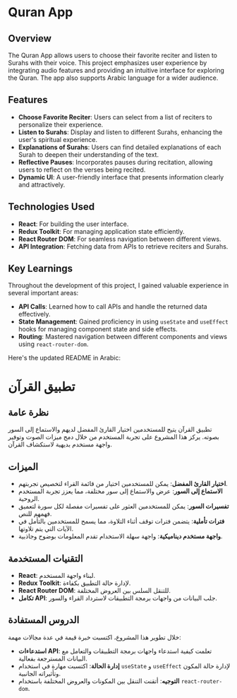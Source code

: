 # Quran App

## Overview
The Quran App allows users to choose their favorite reciter and listen to Surahs with their voice. This project emphasizes user experience by integrating audio features and providing an intuitive interface for exploring the Quran. The app also supports Arabic language for a wider audience.

## Features
- **Choose Favorite Reciter**: Users can select from a list of reciters to personalize their experience.
- **Listen to Surahs**: Display and listen to different Surahs, enhancing the user's spiritual experience.
- **Explanations of Surahs**: Users can find detailed explanations of each Surah to deepen their understanding of the text.
- **Reflective Pauses**: Incorporates pauses during recitation, allowing users to reflect on the verses being recited.
- **Dynamic UI**: A user-friendly interface that presents information clearly and attractively.

## Technologies Used
- **React**: For building the user interface.
- **Redux Toolkit**: For managing application state efficiently.
- **React Router DOM**: For seamless navigation between different views.
- **API Integration**: Fetching data from APIs to retrieve reciters and Surahs.

## Key Learnings
Throughout the development of this project, I gained valuable experience in several important areas:
- **API Calls**: Learned how to call APIs and handle the returned data effectively.
- **State Management**: Gained proficiency in using `useState` and `useEffect` hooks for managing component state and side effects.
- **Routing**: Mastered navigation between different components and views using `react-router-dom`.

Here's the updated README in Arabic:

# تطبيق القرآن

## نظرة عامة
تطبيق القرآن يتيح للمستخدمين اختيار القارئ المفضل لديهم والاستماع إلى السور بصوته. يركز هذا المشروع على تجربة المستخدم من خلال دمج ميزات الصوت وتوفير واجهة مستخدم بديهية لاستكشاف القرآن.

## الميزات
- **اختيار القارئ المفضل**: يمكن للمستخدمين اختيار من قائمة القراء لتخصيص تجربتهم.
- **الاستماع إلى السور**: عرض والاستماع إلى سور مختلفة، مما يعزز تجربة المستخدم الروحية.
- **تفسيرات السور**: يمكن للمستخدمين العثور على تفسيرات مفصلة لكل سورة لتعميق فهمهم للنص.
- **فترات تأملية**: يتضمن فترات توقف أثناء التلاوة، مما يسمح للمستخدمين بالتأمل في الآيات التي يتم تلاوتها.
- **واجهة مستخدم ديناميكية**: واجهة سهلة الاستخدام تقدم المعلومات بوضوح وجاذبية.

## التقنيات المستخدمة
- **React**: لبناء واجهة المستخدم.
- **Redux Toolkit**: لإدارة حالة التطبيق بكفاءة.
- **React Router DOM**: للتنقل السلس بين العروض المختلفة.
- **تكامل API**: جلب البيانات من واجهات برمجة التطبيقات لاسترداد القراء والسور.

## الدروس المستفادة
خلال تطوير هذا المشروع، اكتسبت خبرة قيمة في عدة مجالات مهمة:
- **استدعاءات API**: تعلمت كيفية استدعاء واجهات برمجة التطبيقات والتعامل مع البيانات المسترجعة بفعالية.
- **إدارة الحالة**: اكتسبت مهارة في استخدام `useState` و `useEffect` لإدارة حالة المكون وتأثيراته الجانبية.
- **التوجيه**: أتقنت التنقل بين المكونات والعروض المختلفة باستخدام `react-router-dom`.

